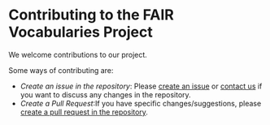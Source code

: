 # Contributing to the FAIR Vocabularies Project

We welcome contributions to our project.

Some ways of contributing are:
- *Create an issue in the repository*: Please [create an issue](https://github.com/FAIRvocabularies/fairvocabularies.github.io/issues) or [contact us](fairvocabularies.github.io/about) if you want to discuss any changes in the repository. 
- *Create a Pull Request*:If you have specific changes/suggestions, please [create a pull request in the repository](https://github.com/FAIRvocabularies/fairvocabularies.github.io/pulls).
